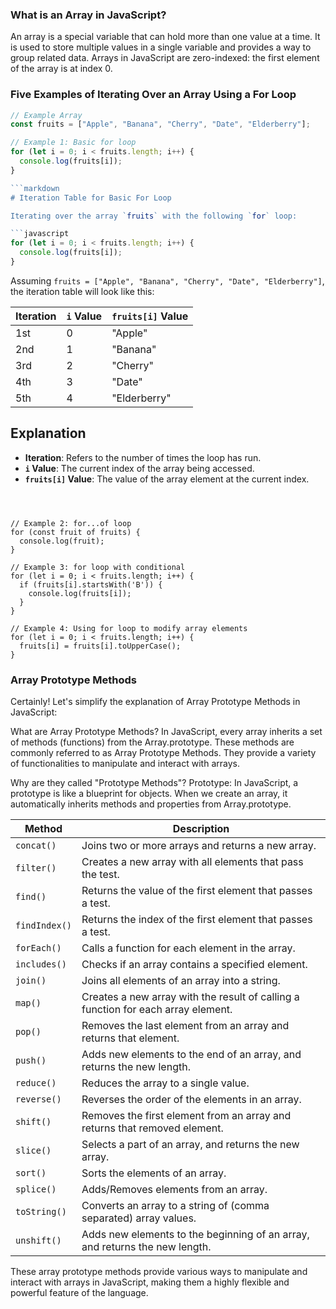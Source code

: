 ### What is an Array in JavaScript?

An array is a special variable that can hold more than one value at a time. It is used to store multiple values in a single variable and provides a way to group related data. Arrays in JavaScript are zero-indexed: the first element of the array is at index 0.

### Five Examples of Iterating Over an Array Using a For Loop

```javascript
// Example Array
const fruits = ["Apple", "Banana", "Cherry", "Date", "Elderberry"];

// Example 1: Basic for loop
for (let i = 0; i < fruits.length; i++) {
  console.log(fruits[i]);
}

```markdown
# Iteration Table for Basic For Loop

Iterating over the array `fruits` with the following `for` loop:

```javascript
for (let i = 0; i < fruits.length; i++) {
  console.log(fruits[i]);
}
```

Assuming `fruits = ["Apple", "Banana", "Cherry", "Date", "Elderberry"]`, the iteration table will look like this:

| Iteration | `i` Value | `fruits[i]` Value |
|-----------|-----------|-------------------|
| 1st       | 0         | "Apple"           |
| 2nd       | 1         | "Banana"          |
| 3rd       | 2         | "Cherry"          |
| 4th       | 3         | "Date"            |
| 5th       | 4         | "Elderberry"      |

## Explanation

- **Iteration**: Refers to the number of times the loop has run.
- **`i` Value**: The current index of the array being accessed.
- **`fruits[i]` Value**: The value of the array element at the current index.
```



// Example 2: for...of loop
for (const fruit of fruits) {
  console.log(fruit);
}

// Example 3: for loop with conditional
for (let i = 0; i < fruits.length; i++) {
  if (fruits[i].startsWith('B')) {
    console.log(fruits[i]);
  }
}

// Example 4: Using for loop to modify array elements
for (let i = 0; i < fruits.length; i++) {
  fruits[i] = fruits[i].toUpperCase();
}
```

### Array Prototype Methods

Certainly! Let's simplify the explanation of Array Prototype Methods in JavaScript:

What are Array Prototype Methods?
In JavaScript, every array inherits a set of methods (functions) from the Array.prototype. These methods are commonly referred to as Array Prototype Methods. They provide a variety of functionalities to manipulate and interact with arrays.

Why are they called "Prototype Methods"?
Prototype: In JavaScript, a prototype is like a blueprint for objects. When we create an array, it automatically inherits methods and properties from Array.prototype.

| Method | Description |
|--------|-------------|
| `concat()` | Joins two or more arrays and returns a new array. |
| `filter()` | Creates a new array with all elements that pass the test. |
| `find()` | Returns the value of the first element that passes a test. |
| `findIndex()` | Returns the index of the first element that passes a test. |
| `forEach()` | Calls a function for each element in the array. |
| `includes()` | Checks if an array contains a specified element. |
| `join()` | Joins all elements of an array into a string. |
| `map()` | Creates a new array with the result of calling a function for each array element. |
| `pop()` | Removes the last element from an array and returns that element. |
| `push()` | Adds new elements to the end of an array, and returns the new length. |
| `reduce()` | Reduces the array to a single value. |
| `reverse()` | Reverses the order of the elements in an array. |
| `shift()` | Removes the first element from an array and returns that removed element. |
| `slice()` | Selects a part of an array, and returns the new array. |
| `sort()` | Sorts the elements of an array. |
| `splice()` | Adds/Removes elements from an array. |
| `toString()` | Converts an array to a string of (comma separated) array values. |
| `unshift()` | Adds new elements to the beginning of an array, and returns the new length. |

These array prototype methods provide various ways to manipulate and interact with arrays in JavaScript, making them a highly flexible and powerful feature of the language.